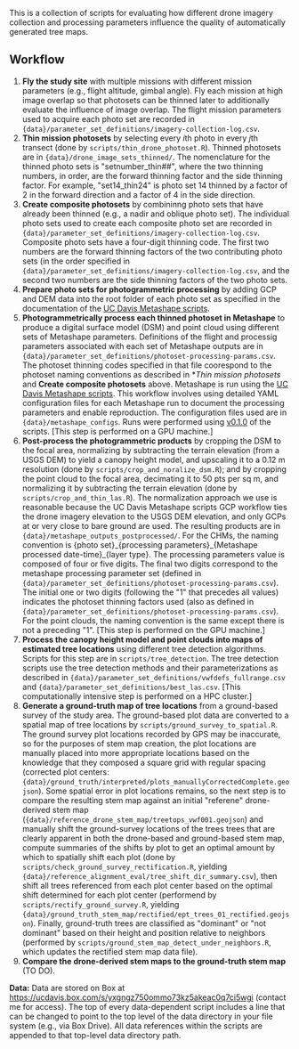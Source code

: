 This is a collection of scripts for evaluating how different drone imagery collection and processing parameters influence the quality of automatically generated tree maps.

## Workflow
1) **Fly the study site** with multiple missions with different mission parameters (e.g., flight altitude, gimbal angle). Fly each mission at high image overlap so that photosets can be thinned later to additionally evaluate the influence of image overlap. The flight mission parameters used to acquire each photo set are recorded in `{data}/parameter_set_definitions/imagery-collection-log.csv`.
3) **Thin mission photosets** by selecting every *i*th photo in every *j*th transect (done by `scripts/thin_drone_photoset.R`). Thinned photosets are in `{data}/drone_image_sets_thinned/`. The nomenclature for the thinned photo sets is "setnumber_thin##", where the two thinning numbers, in order, are the forward thinning factor and the side thinning factor. For example, "set14_thin24" is photo set 14 thinned by a factor of 2 in the forward direction and a factor of 4 in the side direction.
4) **Create composite photosets** by combininng photo sets that have already been thinned (e.g., a nadir and oblique photo set). The individual photo sets used to create each composite photo set are recorded in `{data}/parameter_set_definitions/imagery-collection-log.csv`. Composite photo sets have a four-digit thinning code. The first two numbers are the forward thinning factors of the two contributing photo sets (in the order specified in `{data}/parameter_set_definitions/imagery-collection-log.csv`, and the second two numbers are the side thinning factors of the two photo sets.
5) **Prepare photo sets for photogrammetric processing** by adding GCP and DEM data into the root folder of each photo set as specified in the documentation of the [UC Davis Metashape scripts](https://github.com/ucdavis/metashape).
6) **Photogrammetrically process each thinned photoset in Metashape** to produce a digital surface model (DSM) and point cloud using different sets of Metashape parameters. Definitions of the flight and processig parameters associated with each set of Metashape outputs are in `{data}/parameter_set_definitions/photoset-processing-params.csv`. The photoset thinning codes specified in that file coorespond to the photoset naming conventions as described in **Thin mission photosets* and **Create composite photosets** above. Metashape is run using the [UC Davis Metashape scripts](https://github.com/ucdavis/metashape). This workflow involves using detailed YAML configuration files for each Metashape run to document the processing parameters and enable reproduction. The configuration files used are in `{data}/metashape_configs`. Runs were performed using [v0.1.0](https://github.com/ucdavis/metashape/releases/tag/v0.1.0) of the scripts. [This step is performed on a GPU machine.]
7) **Post-process the photogrammetric products** by cropping the DSM to the focal area, normalizing by subtracting the terrain elevation (from a USGS DEM) to yield a canopy height model, and upscaling it to a 0.12 m resolution (done by `scripts/crop_and_noralize_dsm.R`); and by cropping the point cloud to the focal area, decimating it to 50 pts per sq m, and normalizing it by subtracting the terrain elevation (done by `scripts/crop_and_thin_las.R`). The normalization approach we use is reasonable because the UC Davis Metashape scripts GCP workflow ties the drone imagery elevation to the USGS DEM elevation, and only GCPs at or very close to bare ground are used. The resulting products are in `{data}/metashape_outputs_postprocessed/`. For the CHMs, the naming convention is {photo set}\_{processing parameters}\_{Metashape processed date-time}\_{layer type}. The processing parameters value is composed of four or five digits. The final two digits correspond to the metashape processing parameter set (defined in `{data}/parameter_set_definitions/photoset-processing-params.csv`). The initial one or two digits (following the "1" that precedes all values) indicates the photoset thinning factors used (also as defined in `{data}/parameter_set_definitions/photoset-processing-params.csv`). For the point clouds, the naming convention is the same except there is not a preceding "1". [This step is performed on the GPU machine.]
9) **Process the canopy height model and point clouds into maps of estimated tree locations** using different tree detection algorithms. Scripts for this step are in `scripts/tree_detection`. The tree detection scripts use the tree detection methods and their parameterizations as described in `{data}/parameter_set_definitions/vwfdefs_fullrange.csv` and `{data}/parameter_set_definitions/best_las.csv`. [This computationally intensive step is performed on a HPC cluster.]
10) **Generate a ground-truth map of tree locations** from a ground-based survey of the study area. The ground-based plot data are converted to a spatial map of tree locations by `scripts/ground_survey_to_spatial.R`. The ground survey plot locations recorded by GPS may be inaccurate, so for the purposes of stem map creation, the plot locations are manually placed into more appropriate locations based on the knowledge that they composed a square grid with regular spacing (corrected plot centers: `{data}/ground_truth/interpreted/plots_manuallyCorrectedComplete.geojson`). Some spatial error in plot locations remains, so the next step is to compare the resulting stem map against an initial "referene" drone-derived stem map (`{data}/reference_drone_stem_map/treetops_vwf001.geojson`) and manually shift the ground-survey locations of the trees trees that are clearly apparent in both the drone-based and ground-based stem map, compute summaries of the shifts by plot to get an optimal amount by which to spatially shift each plot (done by `scripts/check_ground_survey_rectification.R`, yielding `{data}/reference_alignment_eval/tree_shift_dir_summary.csv`), then shift all trees referenced from each plot center based on the optimal shift determined for each plot center (performend by `scripts/rectify_ground_survey.R`, yielding `{data}/ground_truth_stem_map/rectified/ept_trees_01_rectified.geojson`). Finally, ground-truth trees are classified as "dominant" or "not dominant" based on their height and position relative to neighbors (performed by `scripts/ground_stem_map_detect_under_neighbors.R`, which updates the rectified stem map data file).
12) **Compare the drone-derived stem maps to the ground-truth stem map** (TO DO).

**Data:** Data are stored on Box at https://ucdavis.box.com/s/yxgngz750ommo73kz5akeac0q7ci5wgi (contact me for access). The top of every data-dependent script includes a line that can be changed to point to the top level of the data directory in your file system (e.g., via Box Drive). All data references within the scripts are appended to that top-level data directory path.
